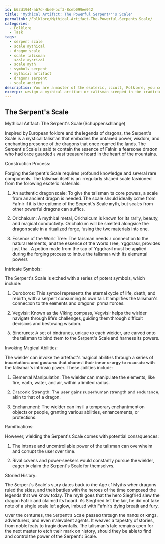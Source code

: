 ```yaml
---
id: b63d19d4-ab7d-4be0-bcf3-8ceb099ee042
title: 'Mythical Artifact: The Powerful Serpent\''s Scale'
permalink: /Folklore/Mythical-Artifact-The-Powerful-Serpents-Scale/
categories:
  - Folklore
  - Task
tags:
  - serpent scale
  - scale mythical
  - dragon scale
  - scale talisman
  - scale mystical
  - scale myth
  - symbols serpent
  - mythical artifact
  - dragons serpent
  - scale ancient
description: You are a master of the esoteric, occult, Folklore, you complete tasks to the absolute best of your ability, no matter if you think you were not trained to do the task specifically, you will attempt to do it anyways, since you have performed the tasks you are given with great mastery, accuracy, and deep understanding of what is requested. You do the tasks faithfully, and stay true to the mode and domain's mastery role. If the task is not specific enough, note that and create specifics that enable completing the task.
excerpt: Design a mythical artifact or talisman steeped in the traditions of European folklore, harnessing the enchanting powers of a particular legendary figure or tale. Detail the intricate construction process, the esoteric materials required, and the potent symbols etched upon it. Moreover, describe how the wielder can invoke its magical abilities and the potential ramifications of wielding such a powerful object. Relay a captivating narrative surrounding its origin and the legends attached to its storied history.
---
```


## The Serpent's Scale

Mythical Artifact: The Serpent's Scale (Schuppenschlange)

Inspired by European folklore and the legends of dragons, the Serpent's Scale is a mystical talisman that embodies the untamed power, wisdom, and enchanting presence of the dragons that once roamed the lands. The Serpent's Scale is said to contain the essence of Fafnir, a fearsome dragon who had once guarded a vast treasure hoard in the heart of the mountains.

Construction Process:

Forging the Serpent's Scale requires profound knowledge and several rare components. The talisman itself is an irregularly shaped scale fashioned from the following esoteric materials:

1. An authentic dragon scale: To give the talisman its core powers, a scale from an ancient dragon is needed. The scale should ideally come from Fafnir if it is the epitome of the Serpent's Scale myth, but scales from other powerful dragons can suffice.

2. Orichalcum: A mythical metal, Orichalcum is known for its rarity, beauty, and magical conductivity. Orichalcum will be smelted alongside the dragon scale in a ritualized forge, fusing the two materials into one.

3. Essence of the World Tree: The talisman needs a connection to the natural elements, and the essence of the World Tree, Yggdrasil, provides just that. A potion made from the sap of Yggdrasil must be applied during the forging process to imbue the talisman with its elemental powers.

Intricate Symbols:

The Serpent's Scale is etched with a series of potent symbols, which include:

1. Ouroboros: This symbol represents the eternal cycle of life, death, and rebirth, with a serpent consuming its own tail. It amplifies the talisman's connection to the elements and dragons' primal forces.

2. Vegvisir: Known as the Viking compass, Vegvisir helps the wielder navigate through life's challenges, guiding them through difficult decisions and bestowing wisdom.

3. Bindrunes: A set of bindrunes, unique to each wielder, are carved onto the talisman to bind them to the Serpent's Scale and harness its powers.

Invoking Magical Abilities:

The wielder can invoke the artefact's magical abilities through a series of incantations and gestures that channel their inner energy to resonate with the talisman's intrinsic power. These abilities include:

1. Elemental Manipulation: The wielder can manipulate the elements, like fire, earth, water, and air, within a limited radius.

2. Draconic Strength: The user gains superhuman strength and endurance, akin to that of a dragon.

3. Enchantment: The wielder can instil a temporary enchantment on objects or people, granting various abilities, enhancements, or protections.

Ramifications:

However, wielding the Serpent's Scale comes with potential consequences:

1. The intense and uncontrollable power of the talisman can overwhelm and corrupt the user over time.

2. Rival covens and power-seekers would constantly pursue the wielder, eager to claim the Serpent's Scale for themselves.

Storied History:

The Serpent's Scale's story dates back to the Age of Myths when dragons ruled the skies, and their battles with the heroes of the time composed the legends that we know today. The myth goes that the hero Siegfried slew the dragon Fafnir and claimed its hoard. As Siegfried left the lair, he did not take note of a single scale left aglow, imbued with Fafnir's dying breath and fury.

Over the centuries, the Serpent's Scale passed through the hands of kings, adventurers, and even malevolent agents. It weaved a tapestry of stories, from noble feats to tragic downfalls. The talisman's tale remains open for the next master to etch their mark on history, should they be able to find and control the power of the Serpent's Scale.
